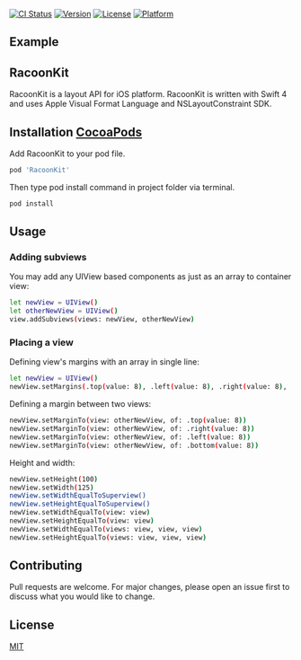 [![CI Status](https://img.shields.io/travis/behrank/RacoonKit.svg?style=flat)](https://travis-ci.org/behrank/RacoonKit)
[![Version](https://img.shields.io/cocoapods/v/RacoonKit.svg?style=flat)](https://cocoapods.org/pods/RacoonKit)
[![License](https://img.shields.io/cocoapods/l/RacoonKit.svg?style=flat)](https://cocoapods.org/pods/RacoonKit)
[![Platform](https://img.shields.io/cocoapods/p/RacoonKit.svg?style=flat)](https://cocoapods.org/pods/RacoonKit)

## Example
## RacoonKit

RacoonKit is a layout API for iOS platform. RacoonKit is written with Swift 4 and uses Apple Visual Format Language and NSLayoutConstraint SDK.

## Installation [CocoaPods](https://cocoapods.com)

Add RacoonKit to your pod file.

```bash
pod 'RacoonKit'
```
Then type pod install command in project folder via terminal.

```bash
pod install
```

## Usage

### Adding subviews

You may add any UIView based components as just as an array to container view:
```bash
let newView = UIView()
let otherNewView = UIView()
view.addSubviews(views: newView, otherNewView)
```
### Placing a view

Defining view's margins with an array in single line:
```bash
let newView = UIView()
newView.setMargins(.top(value: 8), .left(value: 8), .right(value: 8), .bottom(value: 8))
```

Defining a margin between two views:
```bash
newView.setMarginTo(view: otherNewView, of: .top(value: 8))
newView.setMarginTo(view: otherNewView, of: .right(value: 8))
newView.setMarginTo(view: otherNewView, of: .left(value: 8))
newView.setMarginTo(view: otherNewView, of: .bottom(value: 8))
```

Height and width:
```bash
newView.setHeight(100)
newView.setWidth(125)
newView.setWidthEqualToSuperview()
newView.setHeightEqualToSuperview()
newView.setWidthEqualTo(view: view)
newView.setHeightEqualTo(view: view)
newView.setWidthEqualTo(views: view, view, view)
newView.setHeightEqualTo(views: view, view, view)
```

## Contributing
Pull requests are welcome. For major changes, please open an issue first to discuss what you would like to change.

## License
[MIT](https://choosealicense.com/licenses/mit/)
